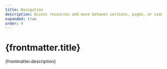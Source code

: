 ```yaml
---
title: Navigation
description: Access resources and move between sections, pages, or views in a structured and intuitive way.
expanded: true
order: 9
---
```


# {frontmatter.title}

<Lede>{frontmatter.description}</Lede>

<Examples />

<Props componentName={frontmatter.title} />
